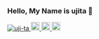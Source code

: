 ### Hello, My Name is ujita 👋

<p align="left">
  <a href="https://github.com/uji-ta/uji-ta/">
    <img src="https://komarev.com/ghpvc/?username=uji-ta" alt="uji-ta" />
  </a>
  <a href="http://twitter.com/uji_t4">
    <img height="20" src="https://img.shields.io/twitter/follow/uji_t4?label=Twitter&logo=twitter&style=flat" />
  </a>
  <a href="https://github.com/uji-ta">
    <img height="20" src="https://img.shields.io/github/followers/uji-ta?label=follow&logo=github&style=flat" />
  </a>
  <a href="http://qiita.com/uji-ta">
    <img height="20" src="https://qiita-badge.apiapi.app/s/ujita/posts.svg" />
  </a>
</p>
